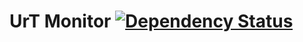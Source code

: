UrT Monitor [![Dependency Status](https://david-dm.org/pyprism/Hiren-Urt.svg)](https://david-dm.org/pyprism/Hiren-Urt)
======
